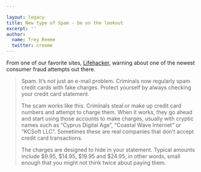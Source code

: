 ```yaml
---

layout: legacy
title: New type of Spam - be on the lookout
excerpt: ''
author:
  name: Trey Reeme
  twitter: creeme
---
```


<p>From one of our favorite sites, <a href='http://www.lifehacker.com/software/money/personal-finance-check-your-credit-card-statements-130547.php'>Lifehacker</a>, warning about one of the newest consumer fraud attempts out there.</p>
<blockquote><p>Spam. It&#8217;s not just an e-mail problem. Criminals now regularly spam credit cards with fake charges. Protect yourself by always checking your credit card statement.</p>
<p>The scam works like this. Criminals steal or make up credit card numbers and attempt to charge them. When it works, they go ahead and start using those accounts to make charges, usually with cryptic names such as &#8220;Cyprus Digital Age&#8221;, &#8220;Coastal Wave Internet&#8221; or &#8220;KCSoft <span class="caps">LLC</span>&#8221;. Sometimes these are real companies that don&#8217;t accept credit card transactions.</p>
<p>The charges are designed to hide in your statement. Typical amounts include $9.95, $14.95, $19.95 and $24.95; in other words, small enough that you might not think twice about paying them.</p></blockquote>